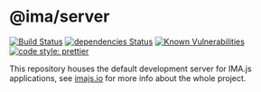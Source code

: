 # @ima/server

[![Build Status](https://travis-ci.org/seznam/ima.svg?branch=master)](https://travis-ci.org/seznam/ima) [![dependencies Status](https://david-dm.org/seznam/ima/status.svg)](https://david-dm.org/seznam/ima)
[![Known Vulnerabilities](https://snyk.io/test/npm/ima/badge.svg)](https://snyk.io/test/npm/ima)
[![code style: prettier](https://img.shields.io/badge/code_style-prettier-ff69b4.svg?style=flat-square)](https://github.com/prettier/prettier)

This repository houses the default development server for IMA.js applications, see [imajs.io](https://imajs.io/) for more info about the whole project.

